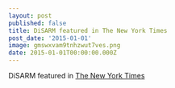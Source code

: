 ```yaml
---
layout: post
published: false
title: DiSARM featured in The New York Times
post_date: '2015-01-01'
image: gmswxvam9tnhzwut7ves.png
date: 2015-01-01T00:00:00.000Z
---
```

DiSARM featured in [The New York Times](https://www.nytimes.com/2015/01/09/business/international/mapping-the-worlds-problems.html?_r=0)